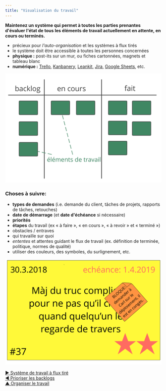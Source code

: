 ```yaml
---
title: "Visualisation du travail"
---
```



**Maintenez un système qui permet à toutes les parties prenantes d'évaluer l'état de tous les éléments de travail actuellement en attente, en cours ou terminés.**

- précieux pour <dfn data-info="Auto-organisation: Toute activité ou processus à travers lequel les gens organisent leur travail quotidien sans l&apos;influence d&apos;un agent externe, et selon les contraintes définies par la gouvernance. Dans toute organisation ou équipe, l&apos;auto-organisation et l&apos;influence externe coexistent.">l'auto-organisation</dfn> et les systèmes à flux tirés
- le système doit être accessible à toutes les personnes concernées
- **physique :** post-its sur un mur, ou fiches cartonnées, magnets et tableau blanc
- **numérique :** [Trello](https://trello.com/), [Kanbanery](https://kanbanery.com/), [Leankit](https://leankit.com/), [Jira](https://www.atlassian.com/software/jira), [Google Sheets](https://www.google.com/sheets/about/), etc.

![Visualisation d'un processus de travail simple](img/workflow-and-value/simple-process.png)

### Choses à suivre:

- **types de demandes** (i.e. demande du client, tâches de projets, rapports de tâches, retouches)
- **date de démarrage** (et **date d'échéance** si nécessaire)
- **priorités**
- **étapes** du travail (ex « à faire », « en cours », « à revoir » et « terminé »)
- obstacles / entraves
- qui travaille sur quoi
- <dfn data-info="Entente: Une ligne directrice, un processus ou protocole établi de le but de guider le flux de valeur.">ententes</dfn> et attentes guidant le flux de travail (ex. définition de terminée, politique, normes de qualité)
- utiliser des couleurs, des symboles, du surlignement, etc.

![Une carte représentant un élément de travail](img/workflow-and-value/card.png)

[&#9654; Système de travail à flux tiré](pull-system-for-work.html)<br/>[&#9664; Prioriser les backlogs](prioritize-backlogs.html)<br/>[&#9650; Organiser le travail](organizing-work.html)

